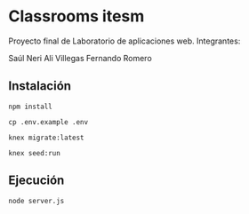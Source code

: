# Classrooms itesm 

Proyecto final de Laboratorio de aplicaciones web.
Integrantes:

Saúl Neri 
Ali Villegas
Fernando Romero 

## Instalación

```shell
npm install
```
```shell
cp .env.example .env
```
```shell
knex migrate:latest
```
```
knex seed:run
```

## Ejecución
```
node server.js
```

